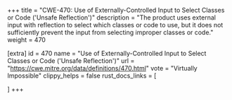 +++
title = "CWE-470: Use of Externally-Controlled Input to Select Classes or Code ('Unsafe Reflection')"
description	= "The product uses external input with reflection to select which classes or code to use, but it does not sufficiently prevent the input from selecting improper classes or code."
weight = 470

[extra]
id = 470
name = "Use of Externally-Controlled Input to Select Classes or Code ('Unsafe Reflection')"
url = "https://cwe.mitre.org/data/definitions/470.html"
vote = "Virtually Impossible"
clippy_helps = false
rust_docs_links = [
	
]
+++


